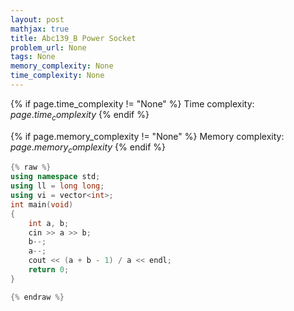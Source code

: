 ```yaml
---
layout: post
mathjax: true
title: Abc139_B Power Socket
problem_url: None
tags: None
memory_complexity: None
time_complexity: None
---
```




{% if page.time_complexity != "None" %}
Time complexity: ${{ page.time_complexity }}$
{% endif %}

{% if page.memory_complexity != "None" %}
Memory complexity: ${{ page.memory_complexity }}$
{% endif %}

```cpp
{% raw %}
using namespace std;
using ll = long long;
using vi = vector<int>;
int main(void)
{
    int a, b;
    cin >> a >> b;
    b--;
    a--;
    cout << (a + b - 1) / a << endl;
    return 0;
}

{% endraw %}
```